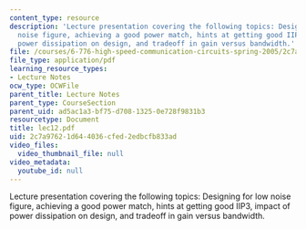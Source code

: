 ```yaml
---
content_type: resource
description: 'Lecture presentation covering the following topics: Designing for low
  noise figure, achieving a good power match, hints at getting good IIP3, impact of
  power dissipation on design, and tradeoff in gain versus bandwidth.'
file: /courses/6-776-high-speed-communication-circuits-spring-2005/2c7a97621d644036cfed2edbcfb833ad_lec12.pdf
file_type: application/pdf
learning_resource_types:
- Lecture Notes
ocw_type: OCWFile
parent_title: Lecture Notes
parent_type: CourseSection
parent_uid: ad5ac1a3-bf75-d708-1325-0e728f9831b3
resourcetype: Document
title: lec12.pdf
uid: 2c7a9762-1d64-4036-cfed-2edbcfb833ad
video_files:
  video_thumbnail_file: null
video_metadata:
  youtube_id: null
---
```

Lecture presentation covering the following topics: Designing for low noise figure, achieving a good power match, hints at getting good IIP3, impact of power dissipation on design, and tradeoff in gain versus bandwidth.

